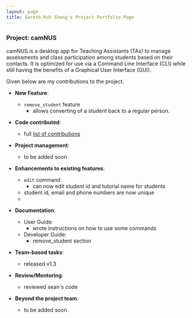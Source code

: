 ```yaml
---
layout: page
title: Gareth Koh Sheng's Project Portfolio Page
---
```


### Project: camNUS

camNUS is a desktop app for Teaching Assistants (TAs) to manage assessments and class participation among students based on their contacts. It is optimized for use via a Command Line Interface (CLI) while still having the benefits of a Graphical User Interface (GUI).

Given below are my contributions to the project.

* **New Feature**:
    * `remove_student` feature
      * allows converting of a student back to a regular person.

* **Code contributed**:
    * full [list of contributions](https://nus-cs2103-ay2122s2.github.io/tp-dashboard/?search=garethkoh&breakdown=true&sort=groupTitle&sortWithin=title&since=2022-02-18&timeframe=commit&mergegroup=&groupSelect=groupByRepos&checkedFileTypes=docs~functional-code~test-code~other&tabOpen=true&tabType=zoom&zA=garethkoh&zR=AY2122S2-CS2103T-W13-2%2Ftp%5Bmaster%5D&zACS=106.41666666666667&zS=2022-02-18&zFS=garethkoh&zU=2022-04-08&zMG=false&zFTF=commit&zFGS=groupByRepos&zFR=false)

* **Project management**:
    * to be added soon

* **Enhancements to existing features**:
    * `edit` command 
      * can now edit student id and tutorial name for students
    *  student id, email and phone numbers are now unique 
    * 

* **Documentation**:
    * User Guide:
        * wrote instructions on how to use some commands
    * Developer Guide:
        * remove_student section 

* **Team-based tasks**:
    * released v1.3 

* **Review/Mentoring**:
    * reviewed sean's code 

* **Beyond the project team**:
    * to be added soon
